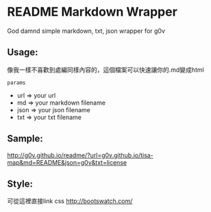README Markdown Wrapper
=========================================
God damnd simple markdown, txt, json wrapper for g0v


Usage:
------

像我一樣不喜歡到處編同樣內容的，這個檔案可以快速讓你的.md變成html

    params
  - url => your url
  - md => your markdown filename
  - json => your json filename
  - txt => your txt filename

Sample:
-------
http://g0v.github.io/readme/?url=g0v.github.io/tisa-map&md=README&json=g0v&txt=license

Style:
------
可從這裡直接link css
http://bootswatch.com/
